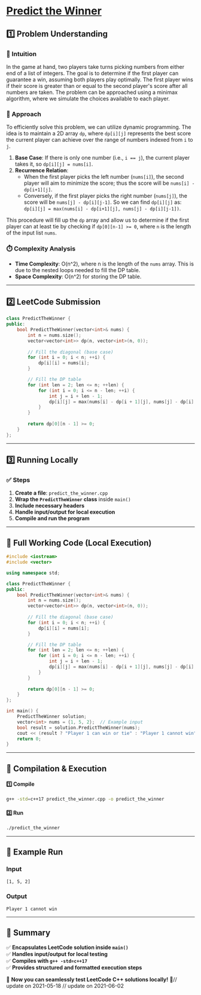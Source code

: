 # **[Predict the Winner](https://leetcode.com/problems/predict-the-winner/description/)**  

## **1️⃣ Problem Understanding**  
### **📌 Intuition**  
In the game at hand, two players take turns picking numbers from either end of a list of integers. The goal is to determine if the first player can guarantee a win, assuming both players play optimally. The first player wins if their score is greater than or equal to the second player's score after all numbers are taken. The problem can be approached using a minimax algorithm, where we simulate the choices available to each player.

### **🚀 Approach**  
To efficiently solve this problem, we can utilize dynamic programming. The idea is to maintain a 2D array `dp`, where `dp[i][j]` represents the best score the current player can achieve over the range of numbers indexed from `i` to `j`. 

1. **Base Case**: If there is only one number (i.e., `i == j`), the current player takes it, so `dp[i][j] = nums[i]`.
2. **Recurrence Relation**:
    - When the first player picks the left number (`nums[i]`), the second player will aim to minimize the score; thus the score will be `nums[i] - dp[i+1][j]`.
    - Conversely, if the first player picks the right number (`nums[j]`), the score will be `nums[j] - dp[i][j-1]`.
   So we can find `dp[i][j]` as:  
   `dp[i][j] = max(nums[i] - dp[i+1][j], nums[j] - dp[i][j-1])`.

This procedure will fill up the `dp` array and allow us to determine if the first player can at least tie by checking if `dp[0][n-1] >= 0`, where `n` is the length of the input list `nums`.

### **⏱️ Complexity Analysis**  
- **Time Complexity**: O(n^2), where n is the length of the `nums` array. This is due to the nested loops needed to fill the DP table.
- **Space Complexity**: O(n^2) for storing the DP table.

---  

## **2️⃣ LeetCode Submission**  
```cpp
class PredictTheWinner {
public:
    bool PredictTheWinner(vector<int>& nums) {
        int n = nums.size();
        vector<vector<int>> dp(n, vector<int>(n, 0));
        
        // Fill the diagonal (base case)
        for (int i = 0; i < n; ++i) {
            dp[i][i] = nums[i];
        }

        // Fill the DP table
        for (int len = 2; len <= n; ++len) {
            for (int i = 0; i <= n - len; ++i) {
                int j = i + len - 1;
                dp[i][j] = max(nums[i] - dp[i + 1][j], nums[j] - dp[i][j - 1]);
            }
        }
        
        return dp[0][n - 1] >= 0;
    }
};
```  

---  

## **3️⃣ Running Locally**  
### **✅ Steps**  
1. **Create a file**: `predict_the_winner.cpp`  
2. **Wrap the `PredictTheWinner` class** inside `main()`  
3. **Include necessary headers**  
4. **Handle input/output for local execution**  
5. **Compile and run the program**  

---  

## **📝 Full Working Code (Local Execution)**  
```cpp
#include <iostream>
#include <vector>

using namespace std;

class PredictTheWinner {
public:
    bool PredictTheWinner(vector<int>& nums) {
        int n = nums.size();
        vector<vector<int>> dp(n, vector<int>(n, 0));
        
        // Fill the diagonal (base case)
        for (int i = 0; i < n; ++i) {
            dp[i][i] = nums[i];
        }

        // Fill the DP table
        for (int len = 2; len <= n; ++len) {
            for (int i = 0; i <= n - len; ++i) {
                int j = i + len - 1;
                dp[i][j] = max(nums[i] - dp[i + 1][j], nums[j] - dp[i][j - 1]);
            }
        }
        
        return dp[0][n - 1] >= 0;
    }
};

int main() {
    PredictTheWinner solution;
    vector<int> nums = {1, 5, 2};  // Example input
    bool result = solution.PredictTheWinner(nums);
    cout << (result ? "Player 1 can win or tie" : "Player 1 cannot win") << endl;  // Expected output: "Player 1 cannot win"
    return 0;
}
```  

---  

## **🔧 Compilation & Execution**  
#### **1️⃣ Compile**  
```bash
g++ -std=c++17 predict_the_winner.cpp -o predict_the_winner
```  

#### **2️⃣ Run**  
```bash
./predict_the_winner
```  

---  

## **🎯 Example Run**  
### **Input**  
```
[1, 5, 2]
```  
### **Output**  
```
Player 1 cannot win
```  

---  

## **📌 Summary**  
✅ **Encapsulates LeetCode solution inside `main()`**  
✅ **Handles input/output for local testing**  
✅ **Compiles with `g++ -std=c++17`**  
✅ **Provides structured and formatted execution steps**  

🚀 **Now you can seamlessly test LeetCode C++ solutions locally!** 🚀// update on 2021-05-18
// update on 2021-06-02
